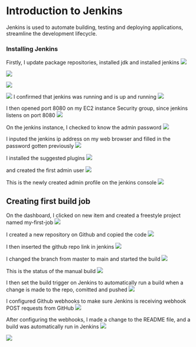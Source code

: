 # Introduction to Jenkins
Jenkins is used to automate building, testing and deploying applications, streamline the development lifecycle.

### Installing Jenkins
Firstly, I update package repositories, installed jdk and installed jenkins
![](./1.png)

![](./2.png)

![](./3.png)

![](./4.png)
 I confirmed that jenkins was running and is up and running
![](./5.png)

I then opened port 8080 on my EC2 instance Security group, since jenkins listens on port 8080
![](./6.png)

On the jenkins instance, I checked to know the admin password
![](./7.png)

I inputed the jenkins ip address on my web browser and filled in the password gotten previously
![](./8.png)

I installed the suggested plugins
![](./8a.png)

and created the first admin user
![](./8b.png)

This is the newly created admin profile on the jenkins console
![](./9.png)

## Creating first build job
On the dashboard, I clicked on new item and created a freestyle project named my-first-job
![](./10.png)

I created a new repository on Github and copied the code
![](./17.png)

I then inserted the github repo link in jenkins 
![](./11.png)

I changed the branch from master to main and started the build
![](./12.png)

This is the status of the manual build
![](./13.png)

I then set the build trigger on Jenkins to automatically run a build when a change is made to the repo, comitted and pushed
![](./14.png)

I configured Github webhooks to make sure Jenkins is receiving webhook POST requests from GitHub
![](./15.png)

After configuring the webhooks, I made a change to the README file, and a build was automatically run in Jenkins
![](./16.png)

![](./18.png)